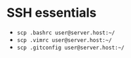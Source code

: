 # SSH essentials

* `scp .bashrc user@server.host:~/`
* `scp .vimrc user@server.host:~/`
* `scp .gitconfig user@server.host:~/`

